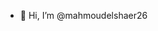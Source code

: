 - 👋 Hi, I’m @mahmoudelshaer26

<!---
mahmoudelshaer26/mahmoudelshaer26 is a ✨ special ✨ repository because its `README.md` (this file) appears on your GitHub profile.
You can click the Preview link to take a look at your changes.
--->
